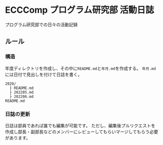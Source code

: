 # ECCComp プログラム研究部 活動日誌

プログラム研究部での日々の活動記録

## ルール

### 構造
年度ディレクトリを作成し、その中に`README.md`と`年月.md`を作成する。
`年月.md`には日付で見出しを付けて日誌を書く。

```
2020/
  ├ README.md
  ├ 202205.md
  ├ 202206.md
README.md
```

### 日誌の更新
日誌は部員であれば誰でも編集が可能です。
ただし、編集後プルリクエストを作成し部長・副部長などのメンバーにレビューしてもらいマージしてもらう必要があります。